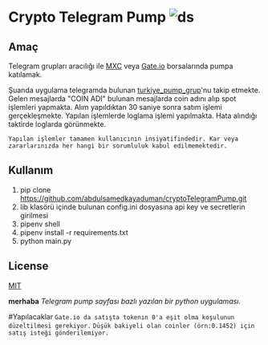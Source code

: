 # **Crypto Telegram Pump ![ds](https://www.resimyukle.org/images/2021/06/07/50b1d840e1608846b2c98c1b9a3cfa1a.png)**
## Amaç
Telegram grupları aracılığı ile [MXC](https://www.mxcio.co/auth/signup?inviteCode=19afq) veya [Gate.io](https://www.gate.io/ref/3924862) borsalarında pumpa katılamak.

Şuanda uygulama telegramda bulunan [turkiye_pump_grup](https://t.me/turkiye_pump_grup)'nu takip etmekte.
Gelen mesajlarda "COIN ADI"  bulunan mesajlarda coin adını alıp spot işlemleri yapmakta.
Alım yapıldıktan 30 saniye sonra satım işlemi gerçekleşmekte.
Yapılan işlemlerde loglama işlemi yapılmakta. Hata alındığı taktirde loglarda görünmekte.

    Yapılan işlemler tamamen kullanıcının insiyatifindedir. Kar veya zararlarınızda her hangi bir sorumluluk kabul edilmemektedir.


## Kullanım
1. pip clone https://github.com/abdulsamedkayaduman/cryptoTelegramPump.git
2. lib klasörü içinde bulunan config.ini dosyasına api key ve secretlerin girilmesi
3. pipenv shell
4. pipenv install -r requirements.txt
5. python main.py


## License
[MIT](https://choosealicense.com/licenses/mit/)

**merhaba**
_Telegram pump sayfası bazlı yazılan bir python uygulaması._

#Yapılacaklar
`Gate.io da satışta tokenın 0'a eşit olma koşulunun düzeltilmesi gerekiyor.`
`Düşük bakiyeli olan coinler (örn:0.1452) için satış isteği gönderilemiyor.`
